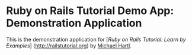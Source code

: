 # Ruby on Rails Tutorial Demo App: Demonstration Application
This is the demonstration application for [*Ruby on Rails Tutorial: Learn by Examples*] (http://railstutorial.org) by [Michael Hartl](http://michaelhartl.com).
